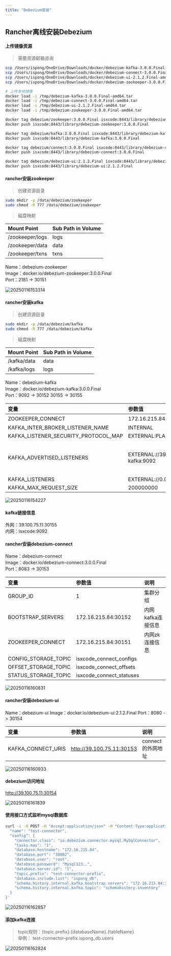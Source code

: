 ```yaml
---
title: "Debezium安装"
---
```


## Rancher离线安装Debezium

#### 上传镜像资源

> 需要资源邮箱咨询

```bash
scp /Users/ispong/OneDrive/Downloads/docker/debezium-kafka-3.0.0.Final-amd64.tar zhiqingyun@39.100.75.11:/tmp
scp /Users/ispong/OneDrive/Downloads/docker/debezium-connect-3.0.0.Final-amd64.tar zhiqingyun@39.100.75.11:/tmp
scp /Users/ispong/OneDrive/Downloads/docker/debezium-ui-2.1.2.Final-amd64.tar zhiqingyun@39.100.75.11:/tmp
scp /Users/ispong/OneDrive/Downloads/docker/debezium-zookeeper-3.0.0.Final-amd64.tar zhiqingyun@39.100.75.11:/tmp

# 上传本地镜像
docker load -i /tmp/debezium-kafka-3.0.0.Final-amd64.tar
docker load -i /tmp/debezium-connect-3.0.0.Final-amd64.tar
docker load -i /tmp/debezium-ui-2.1.2.Final-amd64.tar
docker load -i /tmp/debezium-zookeeper-3.0.0.Final-amd64.tar

docker tag debezium/zookeeper:3.0.0.Final isxcode:8443/library/debezium-zookeeper:3.0.0.Final
docker push isxcode:8443/library/debezium-zookeeper:3.0.0.Final

docker tag debezium/kafka:3.0.0.Final isxcode:8443/library/debezium-kafka:3.0.0.Final
docker push isxcode:8443/library/debezium-kafka:3.0.0.Final

docker tag debezium/connect:3.0.0.Final isxcode:8443/library/debezium-connect:3.0.0.Final
docker push isxcode:8443/library/debezium-connect:3.0.0.Final

docker tag debezium/debezium-ui:2.1.2.Final isxcode:8443/library/debezium-ui:2.1.2.Final
docker push isxcode:8443/library/debezium-ui:2.1.2.Final
```

#### rancher安装zookeeper

> 创建资源目录

```bash
sudo mkdir -p /data/debezium/zookeeper
sudo chmod -R 777 /data/debezium/zookeeper
```

> 磁盘映射

| Mount Point     | Sub Path in Volume |
|:----------------|:-------------------|
| /zookeeper/logs | logs               |     
| /zookeeper/data | data               |  
| /zookeeper/txns | txns               |

Name：debezium-zookeeper  
Image：docker.io/debezium-zookeeper:3.0.0.Final    
Port：2181 -> 30151

![20250116153314](https://img.isxcode.com/picgo/20250116153314.png)

#### rancher安装kafka

> 创建资源目录

```bash
sudo mkdir -p /data/debezium/kafka
sudo chmod -R 777 /data/debezium/kafka
```

> 磁盘映射

| Mount Point | Sub Path in Volume |
|:------------|:-------------------|
| /kafka/data | data               |     
| /kafka/logs | logs               |

Name：debezium-kafka  
Image：docker.io/debezium-kafka:3.0.0.Final  
Port：9092 -> 30152 30155 -> 30155

| 变量                                   | 参数值                                                          | 说明                                                                       |
|:-------------------------------------|:-------------------------------------------------------------|:-------------------------------------------------------------------------|
| ZOOKEEPER_CONNECT                    | 172.16.215.84:30151                                          | zk的内网ip链接信息                                                              | 
| KAFKA_INTER_BROKER_LISTENER_NAME     | INTERNAL                                                     |                                                                          |
| KAFKA_LISTENER_SECURITY_PROTOCOL_MAP | EXTERNAL:PLAINTEXT,INTERNAL:PLAINTEXT                        |                                                                          |
| KAFKA_ADVERTISED_LISTENERS           | EXTERNAL://39.100.75.11:30155,INTERNAL://debezium-kafka:9092 | EXTERNAL://${外网ip}:30155,INTERNAL://${service-name(debezium-kafka)}:9092 |
| KAFKA_LISTENERS                      | EXTERNAL://0.0.0.0:30155,INTERNAL://0.0.0.0:9092             |                                                                          |
| KAFKA_MAX_REQUEST_SIZE               | 200000000                                                    |                                                                          |

![20250116154227](https://img.isxcode.com/picgo/20250116154227.png)

#### kafka链接信息

外网：39.100.75.11:30155  
内网：isxcode:9092

#### rancher安装debezium-connect

Name：debezium-connect  
Image：docker.io/debezium-connect:3.0.0.Final  
Port：8083 -> 30153

| 变量                   | 参数值                      | 说明          |
|:---------------------|:-------------------------|:------------|
| GROUP_ID             | 1                        | 集群分组        | 
| BOOTSTRAP_SERVERS    | 172.16.215.84:30152      | 内网kafka连接信息 |
| ZOOKEEPER_CONNECT    | 172.16.215.84:30151      | 内网zk连接信息    |
| CONFIG_STORAGE_TOPIC | isxcode_connect_configs  |             |
| OFFSET_STORAGE_TOPIC | isxcode_connect_offsets  |             |
| STATUS_STORAGE_TOPIC | isxcode_connect_statuses |             |

![20250116160831](https://img.isxcode.com/picgo/20250116160831.png)

#### rancher安装debezium-ui

Name：debezium-ui
Image：docker.io/debezium-ui:2.1.2.Final
Port：8080 -> 30154

| 变量                 | 参数值                       | 说明           |
|:-------------------|:--------------------------|:-------------|
| KAFKA_CONNECT_URIS | http://39.100.75.11:30153 | connect的外网地址 |

![20250116160933](https://img.isxcode.com/picgo/20250116160933.png)

#### debezium访问地址

http://39.100.75.11:30154

![20250116161839](https://img.isxcode.com/picgo/20250116161839.png)

#### 使用接口方式监听mysql数据库

```bash
curl -i -X POST -H "Accept:application/json" -H "Content-Type:application/json" 39.100.75.11:30153/connectors/ -d '{
  "name": "test-connector",
  "config": {
    "connector.class": "io.debezium.connector.mysql.MySqlConnector",
    "tasks.max": "1",
    "database.hostname": "172.16.215.84",
    "database.port": "30002",
    "database.user": "root",
    "database.password": "Mysql123..",
    "database.server.id": "1",
    "topic.prefix": "test-connector-prefix",
    "database.include.list": "ispong_db",
    "schema.history.internal.kafka.bootstrap.servers": "172.16.215.84:30152",
    "schema.history.internal.kafka.topic": "schemahistory.inventory"
  }
}'
```

![20250116162857](https://img.isxcode.com/picgo/20250116162857.png)

#### 添加kafka连接

> topic规则：{topic.prefix}.{databaseName}.{tableName}   
> 举例： test-connector-prefix.ispong_db.users

![20250116162824](https://img.isxcode.com/picgo/20250116162824.png)
